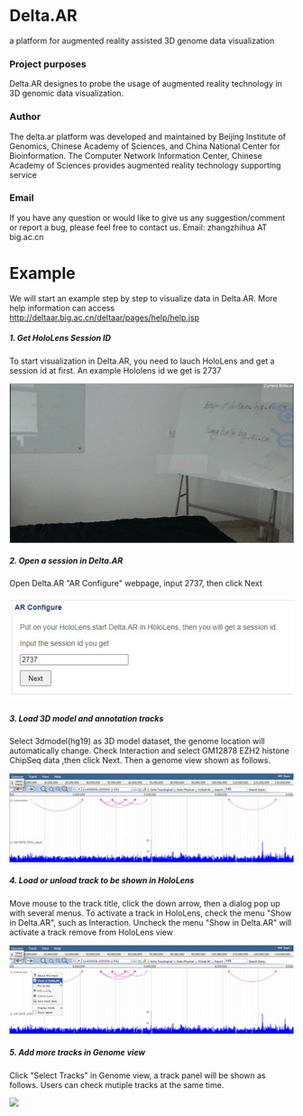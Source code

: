 # Delta.AR
a platform for augmented reality assisted 3D genome data visualization

### Project purposes
Delta.AR designes to probe the usage of augmented reality technology in 3D genomic data visualization.

### Author
The delta.ar platform was developed and maintained by Beijing Institute of Genomics, Chinese Academy of Sciences, and China National Center for Bioinformation. The Computer Network Information Center, Chinese Academy of Sciences provides augmented reality technology supporting service

### Email
If you have any question or would like to give us any suggestion/comment or report a bug, please feel free to contact us. 
Email: zhangzhihua AT big.ac.cn

# Example

We will start an example step by step to visualize data in Delta.AR.
More help information can access http://deltaar.big.ac.cn/deltaar/pages/help/help.jsp

##### 1. Get HoloLens Session ID

To start visualization in Delta.AR, you need to lauch HoloLens and get a session id at first. An example Hololens id we get is 2737

![](https://github.com/zhangzhwlab/Delta.AR/blob/main/WebRoot/images/help/img/1.jpg)

##### 2. Open a session in Delta.AR

Open Delta.AR "AR Configure" webpage, input 2737, then click Next

![](https://github.com/zhangzhwlab/Delta.AR/blob/main/WebRoot/images/help/img/2.jpg)

##### 3. Load 3D model and annotation tracks

Select 3dmodel(hg19) as 3D model dataset, the genome location will automatically change. Check Interaction and select GM12878 EZH2 histone ChipSeq data ,then click Next.
Then a genome view shown as follows.

![](https://github.com/zhangzhwlab/Delta.AR/blob/main/WebRoot/images/help/img/6.jpg)

##### 4. Load or unload track to be shown in HoloLens

Move mouse to the track title, click the down arrow, then a dialog pop up with several menus. To activate a track in HoloLens, check the menu "Show in Delta.AR", such as Interaction. Uncheck the menu "Show in Delta.AR" will activate a track remove from HoloLens view

![](https://github.com/zhangzhwlab/Delta.AR/blob/main/WebRoot/images/help/img/7.jpg)

##### 5. Add more tracks in Genome view

Click "Select Tracks" in Genome view, a track panel will be shown as follows. Users can check mutiple tracks at the same time.

![](http://deltaar.big.ac.cn/deltaar/images/help/img/8.jpg)





